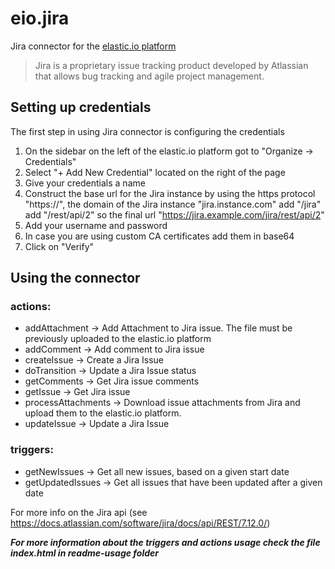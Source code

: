 # eio.jira
Jira connector for the [elastic.io platform](http://www.elastic.io "elastic.io platform")

> Jira is a proprietary issue tracking product developed by Atlassian that allows bug tracking and agile project management.

## Setting up credentials
The first step in using Jira connector is configuring the credentials
1. On the sidebar on the left of the elastic.io platform got to "Organize → Credentials"
2. Select "+ Add New Credential" located on the right of the page
3. Give your credentials a name
4. Construct the base url for the Jira instance by using the https protocol "https://", the domain of the Jira instance "jira.instance.com" add "/jira" add "/rest/api/2"
  so the final url "https://jira.example.com/jira/rest/api/2"
5. Add your username and password
6. In case you are using custom CA certificates add them in base64
7. Click on "Verify"

## Using the connector
### actions: 
* addAttachment → Add Attachment to Jira issue. The file must be previously uploaded to the elastic.io platform     
* addComment → Add comment to Jira issue
* createIssue → Create a Jira Issue
* doTransition → Update a Jira Issue status
* getComments → Get Jira issue comments
* getIssue → Get Jira issue
* processAttachments → Download issue attachments from Jira and upload them to the elastic.io platform.
* updateIssue → Update a Jira Issue 
  
### triggers:
* getNewIssues → Get all new issues, based on a given start date
* getUpdatedIssues → Get all issues that have been updated after a given date

For more info on the Jira api (see https://docs.atlassian.com/software/jira/docs/api/REST/7.12.0/)

_**For more information about the triggers and actions usage check the file index.html in readme-usage folder**_
